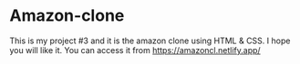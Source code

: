 # Amazon-clone
This is my project #3 and it is the amazon clone using HTML &amp; CSS. I hope you will like it.
You can access it from https://amazoncl.netlify.app/
